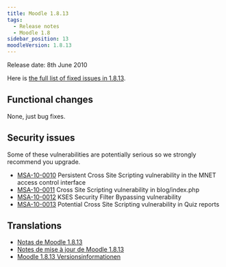 ```yaml
---
title: Moodle 1.8.13
tags:
  - Release notes
  - Moodle 1.8
sidebar_position: 13
moodleVersion: 1.8.13
---
```

Release date: 8th June 2010

Here is [the full list of fixed issues in 1.8.13](http://tracker.moodle.org/browse/MDL/fixforversion/10406).

## Functional changes

None, just bug fixes.

## Security issues

Some of these vulnerabilities are potentially serious so we strongly recommend you upgrade.

- [MSA-10-0010](http://moodle.org/mod/forum/discuss.php?d=152366) Persistent Cross Site Scripting vulnerability in the MNET access control interface
- [MSA-10-0011](http://moodle.org/mod/forum/discuss.php?d=152367) Cross Site Scripting vulnerability in blog/index.php
- [MSA-10-0012](http://moodle.org/mod/forum/discuss.php?d=152368) KSES Security Filter Bypassing vulnerability
- [MSA-10-0013](http://moodle.org/mod/forum/discuss.php?d=152369) Potential Cross Site Scripting vulnerability in Quiz reports

## Translations

- [Notas de Moodle 1.8.13](https://docs.moodle.org/es/Notas_de_Moodle_1.8.13)
- [Notes de mise à jour de Moodle 1.8.13](https://docs.moodle.org/fr/Notes_de_mise_à_jour_de_Moodle_1.8.13)
- [Moodle 1.8.13 Versionsinformationen](https://docs.moodle.org/de/Moodle_1.8.13_Versionsinformationen)
